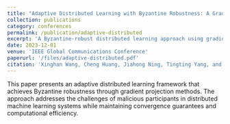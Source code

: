 ```yaml
---
title: "Adaptive Distributed Learning with Byzantine Robustness: A Gradient-Projection-Based Method"
collection: publications
category: conferences
permalink: /publication/adaptive-distributed
excerpt: 'A Byzantine-robust distributed learning approach using gradient projection methods.'
date: 2023-12-01
venue: 'IEEE Global Communications Conference'
paperurl: '/files/adaptive-distributed.pdf'
citation: 'Xinghan Wang, Cheng Huang, Jiahong Ning, Tingting Yang, and Xuemin Shen. (2023). &quot;Adaptive Distributed Learning with Byzantine Robustness: A Gradient-Projection-Based Method.&quot; <i>IEEE Global Communications Conference</i>.'
---
```

This paper presents an adaptive distributed learning framework that achieves Byzantine robustness through gradient projection methods. The approach addresses the challenges of malicious participants in distributed machine learning systems while maintaining convergence guarantees and computational efficiency. 
